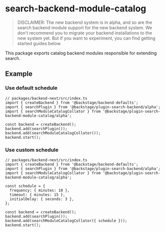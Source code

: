 # search-backend-module-catalog

> DISCLAIMER: The new backend system is in alpha, and so are the search backend module support for the new backend system. We don't recommend you to migrate your backend installations to the new system yet. But if you want to experiment, you can find getting started guides below.

This package exports catalog backend modules responsible for extending search.

## Example

### Use default schedule

```tsx
// packages/backend-next/src/index.ts
import { createBackend } from '@backstage/backend-defaults';
import { searchPlugin } from '@backstage/plugin-search-backend/alpha';
import { searchModuleCatalogCollator } from '@backstage/plugin-search-backend-module-catalog/alpha';

const backend = createBackend();
backend.add(searchPlugin());
backend.add(searchModuleCatalogCollator());
backend.start();
```

### Use custom schedule

```tsx
// packages/backend-next/src/index.ts
import { createBackend } from '@backstage/backend-defaults';
import { searchPlugin } from '@backstage/plugin-search-backend/alpha';
import { searchModuleCatalogCollator } from '@backstage/plugin-search-backend-module-catalog/alpha';

const schedule = {
  frequency: { minutes: 10 },
  timeout: { minutes: 15 },
  initialDelay: { seconds: 3 },
};

const backend = createBackend();
backend.add(searchPlugin());
backend.add(searchModuleCatalogCollator({ schedule }));
backend.start();
```
